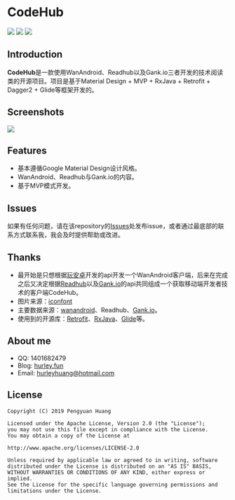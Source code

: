 # CodeHub

![](https://img.shields.io/badge/platform-Android-3ddc84?logo=Android&logoColor=white)
![](https://img.shields.io/badge/build-passing-42be1b?logoColor=white)
![](https://img.shields.io/badge/license-Apache2.0-434e52)

## Introduction
**CodeHub**是一款使用WanAndroid、Readhub以及Gank.io三者开发的技术阅读类的开源项目。项目是基于Material Design + MVP + RxJava + Retrofit + Dagger2 + Glide等框架开发的。

## Screenshots
![](https://raw.githubusercontent.com/HurleyJames/ImageHosting/master/IMG_3556.JPG)


## Features
* 基本遵循Google Material Design设计风格。
* WanAndroid、Readhub与Gank.io的内容。
* 基于MVP模式开发。

## Issues
如果有任何问题，请在该repository的[Issues](https://github.com/HurleyJames/CodeHub/issues)处发布issue，或者通过最底部的联系方式联系我，我会及时提供帮助或改进。

## Thanks
 - 最开始是只想根据[玩安卓](https://www.wanandroid.com/)开发的api开发一个WanAndroid客户端，后来在完成之后又决定根据[Readhub](https://readhub.cn)以及[Gank.io](https://gank.io)的api共同组成一个获取移动端开发者技术的客户端CodeHub。
 - 图片来源：[iconfont](https://www.iconfont.cn/plus)
 - 主要数据来源：[wanandroid](https://www.wanandroid.com/blog/show/2)、Readhub、[Gank.io](https://gank.io/api)。
 - 使用到的开源库：[Retrofit](https://github.com/square/retrofit)、[RxJava](https://github.com/ReactiveX/RxJava)、[Glide](https://github.com/bumptech/glide)等。

## About me
 * QQ: 1401682479
 * Blog: [hurley.fun](https://hurley.fun)
 * Email: hurleyhuang@hotmail.com

## License
```
Copyright (C) 2019 Pengyuan Huang

Licensed under the Apache License, Version 2.0 (the "License");
you may not use this file except in compliance with the License.
You may obtain a copy of the License at

http://www.apache.org/licenses/LICENSE-2.0

Unless required by applicable law or agreed to in writing, software
distributed under the License is distributed on an "AS IS" BASIS,
WITHOUT WARRANTIES OR CONDITIONS OF ANY KIND, either express or implied.
See the License for the specific language governing permissions and
limitations under the License.
```
